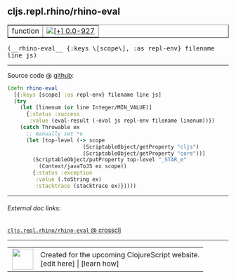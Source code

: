 ## cljs.repl.rhino/rhino-eval



 <table border="1">
<tr>
<td>function</td>
<td><a href="https://github.com/cljsinfo/cljs-api-docs/tree/0.0-927"><img valign="middle" alt="[+] 0.0-927" title="Added in 0.0-927" src="https://img.shields.io/badge/+-0.0--927-lightgrey.svg"></a> </td>
</tr>
</table>


 <samp>
(__rhino-eval__ {:keys \[scope\], :as repl-env} filename line js)<br>
</samp>

---







Source code @ [github](https://github.com/clojure/clojurescript/blob/r1.7.228/src/main/clojure/cljs/repl/rhino.clj#L72-L87):

```clj
(defn rhino-eval
  [{:keys [scope] :as repl-env} filename line js]
  (try
    (let [linenum (or line Integer/MIN_VALUE)]
      {:status :success
       :value (eval-result (-eval js repl-env filename linenum))})
    (catch Throwable ex
      ;; manually set *e
      (let [top-level (-> scope
                        (ScriptableObject/getProperty "cljs")
                        (ScriptableObject/getProperty "core"))]
        (ScriptableObject/putProperty top-level "_STAR_e"
          (Context/javaToJS ex scope))
        {:status :exception
         :value (.toString ex)
         :stacktrace (stacktrace ex)}))))
```

<!--
Repo - tag - source tree - lines:

 <pre>
clojurescript @ r1.7.228
└── src
    └── main
        └── clojure
            └── cljs
                └── repl
                    └── <ins>[rhino.clj:72-87](https://github.com/clojure/clojurescript/blob/r1.7.228/src/main/clojure/cljs/repl/rhino.clj#L72-L87)</ins>
</pre>

-->

---



###### External doc links:

[`cljs.repl.rhino/rhino-eval` @ crossclj](http://crossclj.info/fun/cljs.repl.rhino/rhino-eval.html)<br>

---

 <table>
<tr><td>
<img valign="middle" align="right" width="48px" src="http://i.imgur.com/Hi20huC.png">
</td><td>
Created for the upcoming ClojureScript website.<br>
[edit here] | [learn how]
</td></tr></table>

[edit here]:https://github.com/cljsinfo/cljs-api-docs/blob/master/cljsdoc/cljs.repl.rhino/rhino-eval.cljsdoc
[learn how]:https://github.com/cljsinfo/cljs-api-docs/wiki/cljsdoc-files

<!--

This information was too distracting to show to readers, but I'll leave it
commented here since it is helpful to:

- pretty-print the data used to generate this document
- and show how to retrieve that data



The API data for this symbol:

```clj
{:ns "cljs.repl.rhino",
 :name "rhino-eval",
 :type "function",
 :signature ["[{:keys [scope], :as repl-env} filename line js]"],
 :source {:code "(defn rhino-eval\n  [{:keys [scope] :as repl-env} filename line js]\n  (try\n    (let [linenum (or line Integer/MIN_VALUE)]\n      {:status :success\n       :value (eval-result (-eval js repl-env filename linenum))})\n    (catch Throwable ex\n      ;; manually set *e\n      (let [top-level (-> scope\n                        (ScriptableObject/getProperty \"cljs\")\n                        (ScriptableObject/getProperty \"core\"))]\n        (ScriptableObject/putProperty top-level \"_STAR_e\"\n          (Context/javaToJS ex scope))\n        {:status :exception\n         :value (.toString ex)\n         :stacktrace (stacktrace ex)}))))",
          :title "Source code",
          :repo "clojurescript",
          :tag "r1.7.228",
          :filename "src/main/clojure/cljs/repl/rhino.clj",
          :lines [72 87]},
 :full-name "cljs.repl.rhino/rhino-eval",
 :full-name-encode "cljs.repl.rhino/rhino-eval",
 :history [["+" "0.0-927"]]}

```

Retrieve the API data for this symbol:

```clj
;; from Clojure REPL
(require '[clojure.edn :as edn])
(-> (slurp "https://raw.githubusercontent.com/cljsinfo/cljs-api-docs/catalog/cljs-api.edn")
    (edn/read-string)
    (get-in [:symbols "cljs.repl.rhino/rhino-eval"]))
```

-->
